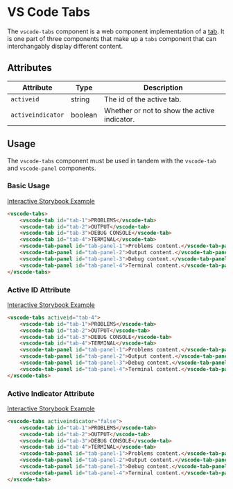 # VS Code Tabs

The `vscode-tabs` component is a web component implementation of a [tab](https://developer.mozilla.org/en-US/docs/Web/Accessibility/ARIA/Roles/Tab_Role). It is one part of three components that make up a `tabs` component that can interchangably display different content.

## Attributes

| Attribute         | Type    | Description                                  |
| ----------------- | ------- | -------------------------------------------- |
| `activeid`        | string  | The id of the active tab.                    |
| `activeindicator` | boolean | Whether or not to show the active indicator. |

## Usage

The `vscode-tabs` component must be used in tandem with the `vscode-tab` and `vscode-panel` components.

### Basic Usage

[Interactive Storybook Example](https://mttallac.azurewebsites.net/?path=/story/library-tabs--default)

```html
<vscode-tabs>
	<vscode-tab id="tab-1">PROBLEMS</vscode-tab>
	<vscode-tab id="tab-2">OUTPUT</vscode-tab>
	<vscode-tab id="tab-3">DEBUG CONSOLE</vscode-tab>
	<vscode-tab id="tab-4">TERMINAL</vscode-tab>
	<vscode-tab-panel id="tab-panel-1">Problems content.</vscode-tab-panel>
	<vscode-tab-panel id="tab-panel-2">Output content.</vscode-tab-panel>
	<vscode-tab-panel id="tab-panel-3">Debug content.</vscode-tab-panel>
	<vscode-tab-panel id="tab-panel-4">Terminal content.</vscode-tab-panel>
</vscode-tabs>
```

### Active ID Attribute

[Interactive Storybook Example](https://mttallac.azurewebsites.net/?path=/story/library-tabs--with-active-tab)

```html
<vscode-tabs activeid="tab-4">
	<vscode-tab id="tab-1">PROBLEMS</vscode-tab>
	<vscode-tab id="tab-2">OUTPUT</vscode-tab>
	<vscode-tab id="tab-3">DEBUG CONSOLE</vscode-tab>
	<vscode-tab id="tab-4">TERMINAL</vscode-tab>
	<vscode-tab-panel id="tab-panel-1">Problems content.</vscode-tab-panel>
	<vscode-tab-panel id="tab-panel-2">Output content.</vscode-tab-panel>
	<vscode-tab-panel id="tab-panel-3">Debug content.</vscode-tab-panel>
	<vscode-tab-panel id="tab-panel-4">Terminal content.</vscode-tab-panel>
</vscode-tabs>
```

### Active Indicator Attribute

[Interactive Storybook Example](https://mttallac.azurewebsites.net/?path=/story/library-tabs--with-no-active-indicator)

```html
<vscode-tabs activeindicator="false">
	<vscode-tab id="tab-1">PROBLEMS</vscode-tab>
	<vscode-tab id="tab-2">OUTPUT</vscode-tab>
	<vscode-tab id="tab-3">DEBUG CONSOLE</vscode-tab>
	<vscode-tab id="tab-4">TERMINAL</vscode-tab>
	<vscode-tab-panel id="tab-panel-1">Problems content.</vscode-tab-panel>
	<vscode-tab-panel id="tab-panel-2">Output content.</vscode-tab-panel>
	<vscode-tab-panel id="tab-panel-3">Debug content.</vscode-tab-panel>
	<vscode-tab-panel id="tab-panel-4">Terminal content.</vscode-tab-panel>
</vscode-tabs>
```
